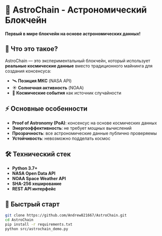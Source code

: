 
# 🌌 AstroChain - Астрономический Блокчейн

**Первый в мире блокчейн на основе астрономических данных!**

## 🚀 Что это такое?

AstroChain — это экспериментальный блокчейн, который использует **реальные космические данные** вместо традиционного майнинга для создания консенсуса:

- 🛰️ **Позиция МКС** (NASA API)
- ☀️ **Солнечная активность** (NOAA)
- 🌌 **Космические события** как источник случайности

## ⚡ Основные особенности

- **Proof of Astronomy (PoA)**: консенсус на основе космических данных
- **Энергоэффективность**: не требует мощных вычислений
- **Прозрачность**: все астрономические данные публично проверяемы
- **Устойчивость**: невозможно подделать космос

## 🛠️ Технический стек

- **Python 3.7+**
- **NASA Open Data API**
- **NOAA Space Weather API**
- **SHA-256 хеширование**
- **REST API интерфейс**

## 🚀 Быстрый старт

```bash
git clone https://github.com/Andrew821667/AstroChain.git
cd AstroChain
pip install -r requirements.txt
python src/astrochain_demo.py
